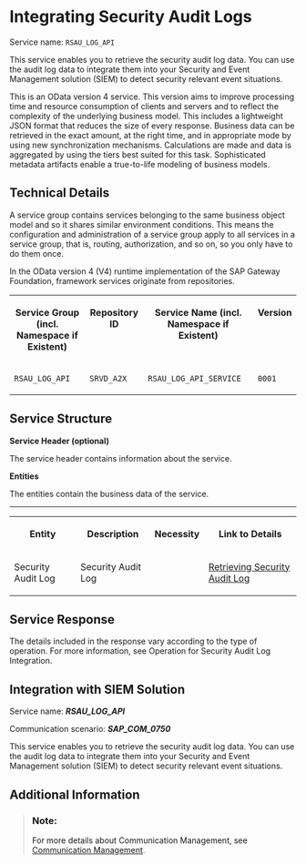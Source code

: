<!-- loioca24a8adb8c9440a9e7246fb615c306b -->

# Integrating Security Audit Logs

Service name: `RSAU_LOG_API`

This service enables you to retrieve the security audit log data. You can use the audit log data to integrate them into your Security and Event Management solution \(SIEM\) to detect security relevant event situations.

This is an OData version 4 service. This version aims to improve processing time and resource consumption of clients and servers and to reflect the complexity of the underlying business model. This includes a lightweight JSON format that reduces the size of every response. Business data can be retrieved in the exact amount, at the right time, and in appropriate mode by using new synchronization mechanisms. Calculations are made and data is aggregated by using the tiers best suited for this task. Sophisticated metadata artifacts enable a true-to-life modeling of business models.



<a name="loioca24a8adb8c9440a9e7246fb615c306b__section_technical_details"/>

## Technical Details

A service group contains services belonging to the same business object model and so it shares similar environment conditions. This means the configuration and administration of a service group apply to all services in a service group, that is, routing, authorization, and so on, so you only have to do them once.

In the OData version 4 \(V4\) runtime implementation of the SAP Gateway Foundation, framework services originate from repositories.


<table>
<tr>
<th valign="top">

Service Group \(incl. Namespace if Existent\)



</th>
<th valign="top">

Repository ID



</th>
<th valign="top">

Service Name \(incl. Namespace if Existent\)



</th>
<th valign="top">

Version



</th>
</tr>
<tr>
<td valign="top">

 `RSAU_LOG_API` 



</td>
<td valign="top">

 `SRVD_A2X` 



</td>
<td valign="top">

 `RSAU_LOG_API_SERVICE` 



</td>
<td valign="top">

 `0001` 



</td>
</tr>
</table>



<a name="loioca24a8adb8c9440a9e7246fb615c306b__section_service_structure"/>

## Service Structure

**Service Header \(optional\)**

The service header contains information about the service.

**Entities**

The entities contain the business data of the service.

****


<table>
<tr>
<th valign="top">

Entity



</th>
<th valign="top">

Description



</th>
<th valign="top">

Necessity



</th>
<th valign="top">

Link to Details



</th>
</tr>
<tr>
<td valign="top">

Security Audit Log



</td>
<td valign="top">

Security Audit Log



</td>
<td valign="top">

 



</td>
<td valign="top">

 [Retrieving Security Audit Log](retrieving-security-audit-log-ce39470.md) 



</td>
</tr>
</table>



<a name="loioca24a8adb8c9440a9e7246fb615c306b__section_service_response"/>

## Service Response

The details included in the response vary according to the type of operation. For more information, see Operation for Security Audit Log Integration.



<a name="loioca24a8adb8c9440a9e7246fb615c306b__section_crs_psc_lwb"/>

## Integration with SIEM Solution

Service name: ***RSAU\_LOG\_API***

Communication scenario: ***SAP\_COM\_0750***

This service enables you to retrieve the security audit log data. You can use the audit log data to integrate them into your Security and Event Management solution \(SIEM\) to detect security relevant event situations.



<a name="loioca24a8adb8c9440a9e7246fb615c306b__section_additional_information"/>

## Additional Information

> ### Note:  
> For more details about Communication Management, see [Communication Management](communication-management-2e84a10.md).

